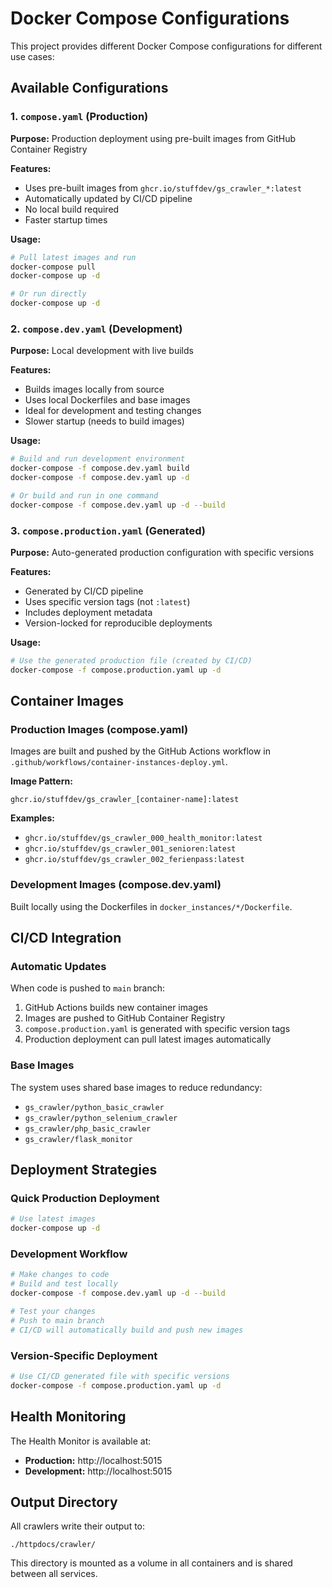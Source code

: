 # Docker Compose Configurations

This project provides different Docker Compose configurations for different use cases:

## Available Configurations

### 1. `compose.yaml` (Production)
**Purpose:** Production deployment using pre-built images from GitHub Container Registry

**Features:**
- Uses pre-built images from `ghcr.io/stuffdev/gs_crawler_*:latest`
- Automatically updated by CI/CD pipeline
- No local build required
- Faster startup times

**Usage:**
```bash
# Pull latest images and run
docker-compose pull
docker-compose up -d

# Or run directly
docker-compose up -d
```

### 2. `compose.dev.yaml` (Development)
**Purpose:** Local development with live builds

**Features:**
- Builds images locally from source
- Uses local Dockerfiles and base images
- Ideal for development and testing changes
- Slower startup (needs to build images)

**Usage:**
```bash
# Build and run development environment
docker-compose -f compose.dev.yaml build
docker-compose -f compose.dev.yaml up -d

# Or build and run in one command
docker-compose -f compose.dev.yaml up -d --build
```

### 3. `compose.production.yaml` (Generated)
**Purpose:** Auto-generated production configuration with specific versions

**Features:**
- Generated by CI/CD pipeline
- Uses specific version tags (not `:latest`)
- Includes deployment metadata
- Version-locked for reproducible deployments

**Usage:**
```bash
# Use the generated production file (created by CI/CD)
docker-compose -f compose.production.yaml up -d
```

## Container Images

### Production Images (compose.yaml)
Images are built and pushed by the GitHub Actions workflow in `.github/workflows/container-instances-deploy.yml`.

**Image Pattern:**
```
ghcr.io/stuffdev/gs_crawler_[container-name]:latest
```

**Examples:**
- `ghcr.io/stuffdev/gs_crawler_000_health_monitor:latest`
- `ghcr.io/stuffdev/gs_crawler_001_senioren:latest`
- `ghcr.io/stuffdev/gs_crawler_002_ferienpass:latest`

### Development Images (compose.dev.yaml)
Built locally using the Dockerfiles in `docker_instances/*/Dockerfile`.

## CI/CD Integration

### Automatic Updates
When code is pushed to `main` branch:
1. GitHub Actions builds new container images
2. Images are pushed to GitHub Container Registry
3. `compose.production.yaml` is generated with specific version tags
4. Production deployment can pull latest images automatically

### Base Images
The system uses shared base images to reduce redundancy:
- `gs_crawler/python_basic_crawler`
- `gs_crawler/python_selenium_crawler`
- `gs_crawler/php_basic_crawler`
- `gs_crawler/flask_monitor`

## Deployment Strategies

### Quick Production Deployment
```bash
# Use latest images
docker-compose up -d
```

### Development Workflow
```bash
# Make changes to code
# Build and test locally
docker-compose -f compose.dev.yaml up -d --build

# Test your changes
# Push to main branch
# CI/CD will automatically build and push new images
```

### Version-Specific Deployment
```bash
# Use CI/CD generated file with specific versions
docker-compose -f compose.production.yaml up -d
```

## Health Monitoring

The Health Monitor is available at:
- **Production:** http://localhost:5015
- **Development:** http://localhost:5015

## Output Directory

All crawlers write their output to:
```
./httpdocs/crawler/
```

This directory is mounted as a volume in all containers and is shared between all services.
